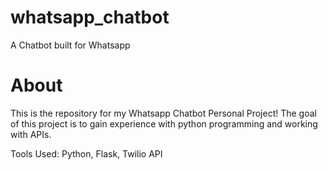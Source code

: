 # whatsapp_chatbot
A Chatbot built for Whatsapp

# About
This is the repository for my Whatsapp Chatbot Personal Project!
The goal of this project is to gain experience with 
python programming and working with APIs.

Tools Used: Python, Flask, Twilio API
